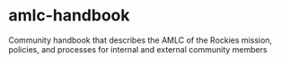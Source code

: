 # amlc-handbook
Community handbook that describes the AMLC of the Rockies mission, policies, and processes for internal and external community members
